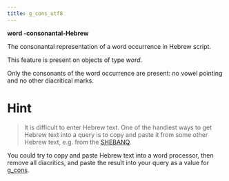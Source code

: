 ```yaml
---
title: g_cons_utf8
---
```


**word -consonantal-Hebrew**


The consonantal representation of a word occurrence in Hebrew script.

This feature is present on objects of type *word*.

Only the consonants of the word occurrence are present: no vowel pointing and no other diacritical marks.

# Hint
> It is difficult to enter Hebrew text. One of the handiest ways to get Hebrew text into a query is to copy and paste it
from some other Hebrew text, e.g. from the [SHEBANQ](https://shebanq.ancient-data.org).

You could try to copy and paste Hebrew text into a word processor, then remove all diacritics, and paste the result into
your query as a value for [g_cons](g_cons).

